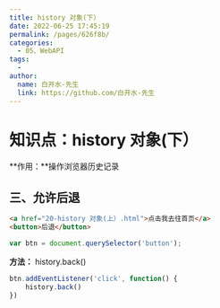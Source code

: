 ```yaml
---
title: history 对象(下）
date: 2022-06-25 17:45:19
permalink: /pages/626f8b/
categories:
  - 05、WebAPI
tags:
  - 
author: 
  name: 白开水-先生
  link: https://github.com/白开水-先生
---
```

# 知识点：history 对象(下）

**作用：**操作浏览器历史记录

## 三、允许后退

```html
<a href="20-history 对象(上）.html">点击我去往首页</a>
<button>后退</button>
```
```js
var btn = document.querySelector('button');
```

**方法：** history.back()

```js
btn.addEventListener('click', function() {
    history.back()
})
```